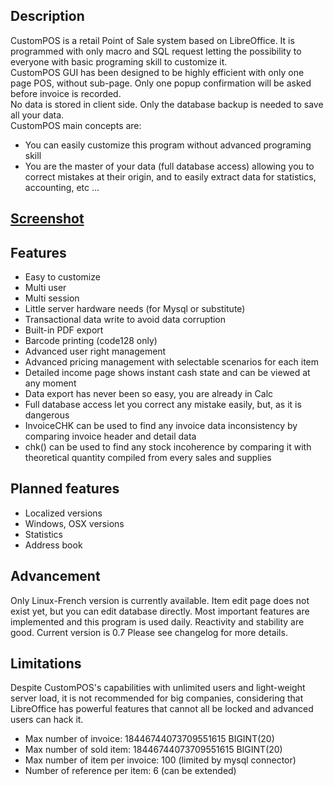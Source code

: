 ## Description
CustomPOS is a retail Point of Sale system based on LibreOffice. It is programmed with only macro and SQL request letting the possibility to everyone with basic programing skill to customize it.    
CustomPOS GUI has been designed to be highly efficient with only one page POS, without sub-page. Only one popup confirmation will be asked before invoice is recorded.    
No data is stored in client side. Only the database backup is needed to save all your data.    
CustomPOS main concepts are:
- You can easily customize this program without advanced programing skill
- You are the master of your data (full database access) allowing you to correct mistakes at their origin, and to easily extract data for statistics, accounting, etc ...

## [Screenshot](https://github.com/Nick689/CustomPOS/blob/master/Preview/ViewAll.md)

## Features
* Easy to customize
* Multi user
* Multi session
* Little server hardware needs (for Mysql or substitute)
* Transactional data write to avoid data corruption
* Built-in PDF export
* Barcode printing (code128 only)
* Advanced user right management
* Advanced pricing management with selectable scenarios for each item
* Detailed income page shows instant cash state and can be viewed at any moment
* Data export has never been so easy, you are already in Calc
* Full database access let you correct any mistake easily, but, as it is dangerous
* InvoiceCHK can be used to find any invoice data inconsistency by comparing invoice header and detail data
* chk() can be used to find any stock incoherence by comparing it with theoretical quantity compiled from every sales and supplies

## Planned features
* Localized versions
* Windows, OSX versions
* Statistics
* Address book

## Advancement
Only Linux-French version is currently available. Item edit page does not exist yet, but you can edit database directly. Most important features are implemented and this program is used daily. Reactivity and stability are good. Current version is 0.7   Please see changelog for more details.

## Limitations
Despite CustomPOS's capabilities with unlimited users and light-weight server load, it is not recommended for big companies, considering that LibreOffice has powerful features that cannot all be locked and advanced users can hack it.

* Max number of invoice: 18446744073709551615 BIGINT(20)
* Max number of sold item: 18446744073709551615 BIGINT(20)
* Max number of item per invoice: 100 (limited by mysql connector)
* Number of reference per item: 6 (can be extended)

